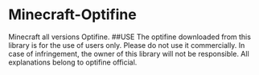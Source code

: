 # Minecraft-Optifine
 Minecraft all versions Optifine.
##USE
The optifine downloaded from this library is for the use of users only. Please do not use it commercially. In case of infringement, the owner of this library will not be responsible. All explanations belong to optifine official.
